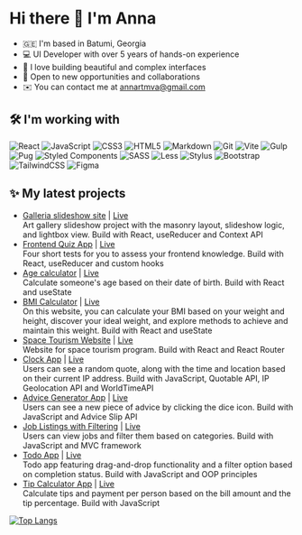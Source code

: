 # Hi there 👋 I'm Anna

- 🇬🇪 I'm based in Batumi, Georgia
- 💻 UI Developer with over 5 years of hands-on experience
- 💖 I love building beautiful and complex interfaces
- 👀 Open to new opportunities and collaborations
- ✉️  You can contact me at [annartmva@gmail.com](mailto:annartmva@gmail.com)

## 🛠️ I'm working with

![React](https://img.shields.io/badge/react-%2320232a.svg?style=for-the-badge&logo=react&logoColor=%2361DAFB)
![JavaScript](https://img.shields.io/badge/javascript-%23323330.svg?style=for-the-badge&logo=javascript&logoColor=%23F7DF1E)
![CSS3](https://img.shields.io/badge/css3-%231572B6.svg?style=for-the-badge&logo=css3&logoColor=white)
![HTML5](https://img.shields.io/badge/html5-%23E34F26.svg?style=for-the-badge&logo=html5&logoColor=white)
![Markdown](https://img.shields.io/badge/markdown-%23000000.svg?style=for-the-badge&logo=markdown&logoColor=white)
![Git](https://img.shields.io/badge/git-%23F05033.svg?style=for-the-badge&logo=git&logoColor=white)
![Vite](https://img.shields.io/badge/vite-%23646CFF.svg?style=for-the-badge&logo=vite&logoColor=white)
![Gulp](https://img.shields.io/badge/GULP-%23CF4647.svg?style=for-the-badge&logo=gulp&logoColor=white)
![Pug](https://img.shields.io/badge/Pug-FFF?style=for-the-badge&logo=pug&logoColor=A86454)
![Styled Components](https://img.shields.io/badge/styled--components-DB7093?style=for-the-badge&logo=styled-components&logoColor=white)
![SASS](https://img.shields.io/badge/SASS-hotpink.svg?style=for-the-badge&logo=SASS&logoColor=white)
![Less](https://img.shields.io/badge/less-2B4C80?style=for-the-badge&logo=less&logoColor=white)
![Stylus](https://img.shields.io/badge/stylus-%23ff6347.svg?style=for-the-badge&logo=stylus&logoColor=white)
![Bootstrap](https://img.shields.io/badge/bootstrap-%238511FA.svg?style=for-the-badge&logo=bootstrap&logoColor=white)
![TailwindCSS](https://img.shields.io/badge/tailwindcss-%2338B2AC.svg?style=for-the-badge&logo=tailwind-css&logoColor=white)
![Figma](https://img.shields.io/badge/figma-%23F24E1E.svg?style=for-the-badge&logo=figma&logoColor=white)

## ✨ My latest projects

- [Galleria slideshow site](https://github.com/annaindistress/frontend-mentor-galleria-slideshow) | [Live](https://annaindistress.github.io/frontend-mentor-galleria-slideshow/)
  <br />
  Art gallery slideshow project with the masonry layout, slideshow logic, and lightbox view. Build with React, useReducer and Context API
- [Frontend Quiz App](https://github.com/annaindistress/frontend-mentor-frontend-quiz-app) | [Live](https://annaindistress.github.io/frontend-mentor-frontend-quiz-app/)
  <br />
  Four short tests for you to assess your frontend knowledge. Build with React, useReducer and custom hooks
- [Age calculator](https://github.com/annaindistress/frontend-mentor-age-calculator) | [Live](https://annaindistress.github.io/frontend-mentor-age-calculator/)
  <br />
  Calculate someone's age based on their date of birth. Build with React and useState
- [BMI Calculator](https://github.com/annaindistress/frontend-mentor-bmi-calculator) | [Live](https://annaindistress.github.io/frontend-mentor-bmi-calculator/)
  <br />
  On this website, you can calculate your BMI based on your weight and height, discover your ideal weight, and explore methods to achieve and maintain this weight. Build with React and useState
- [Space Tourism Website](https://github.com/annaindistress/frontend-mentor-space-tourism-website) | [Live](https://annaindistress.github.io/frontend-mentor-space-tourism-website/)
  <br />
  Website for space tourism program. Build with React and React Router
- [Clock App](https://github.com/annaindistress/frontend-mentor-clock-app) | [Live](https://annaindistress.github.io/frontend-mentor-clock-app/)
  <br />
  Users can see a random quote, along with the time and location based on their current IP address. Build with JavaScript, Quotable API, IP Geolocation API and WorldTimeAPI
- [Advice Generator App](https://github.com/annaindistress/frontend-mentor-advice-generator-app) | [Live](https://annaindistress.github.io/frontend-mentor-advice-generator-app/)
  <br />
  Users can see a new piece of advice by clicking the dice icon. Build with JavaScript and Advice Slip API
- [Job Listings with Filtering](https://github.com/annaindistress/frontend-mentor-job-listings) | [Live](https://annaindistress.github.io/frontend-mentor-job-listings/)
  <br />
  Users can view jobs and filter them based on categories. Build with JavaScript and MVC framework
- [Todo App](https://github.com/annaindistress/frontend-mentor-todo-app) | [Live](https://annaindistress.github.io/frontend-mentor-todo-app/)
  <br />
  Todo app featuring drag-and-drop functionality and a filter option based on completion status. Build with JavaScript and OOP principles
- [Tip Calculator App](https://github.com/annaindistress/frontend-mentor-tip-calculator-app) | [Live](https://annaindistress.github.io/frontend-mentor-tip-calculator-app/)
  <br />
  Calculate tips and payment per person based on the bill amount and the tip percentage. Build with JavaScript

[![Top Langs](https://github-readme-stats.vercel.app/api/top-langs/?username=annaindistress)](https://github.com/anuraghazra/github-readme-stats)
